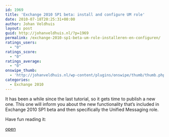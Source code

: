 ```yaml
---
id: 1969
title: 'Exchange 2010 SP1 beta: install and configure UM role'
date: 2010-07-18T20:25:31+00:00
author: Johan Veldhuis
layout: post
guid: http://johanveldhuis.nl/?p=1969
permalink: /exchange-2010-sp1-beta-um-role-installeren-en-configuren/
ratings_users:
  - "0"
ratings_score:
  - "0"
ratings_average:
  - "0"
onswipe_thumb:
  - 'http://johanveldhuis.nl/wp-content/plugins/onswipe/thumb/thumb.php?src=http://johanveldhuis.nl/wp-content/plugins/sociable-zyblog-edition/images/digg.png&amp;w=600&amp;h=800&amp;zc=1&amp;q=75&amp;f=0'
categories:
  - Exchange 2010
---
```

It has been a while since the last tutorial, so it gets time to publish a new one. This one will inform you about the new functionality that&#8217;s included in Exchange 2010 SP1 beta and then specifically the Unified Messaging role.

Have fun reading it:

[open](http://johanveldhuis.nl/?page_id=1929&lang=en)